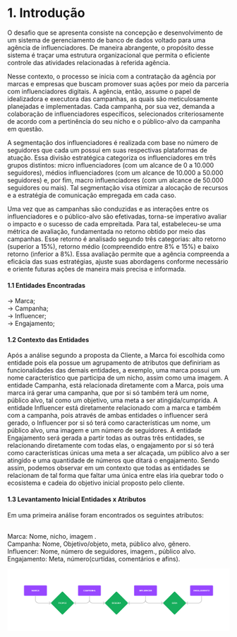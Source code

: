 # 1. Introdução

O desafio que se apresenta consiste na concepção e desenvolvimento de um sistema de gerenciamento de banco de dados voltado para uma agência de influenciadores. De maneira abrangente, o propósito desse sistema é traçar uma estrutura organizacional que permita o eficiente controle das atividades relacionadas à referida agência. 

Nesse contexto, o processo se inicia com a contratação da agência por marcas e empresas que buscam promover suas ações por meio da parceria com influenciadores digitais. A agência, então, assume o papel de idealizadora e executora das campanhas, as quais são meticulosamente planejadas e implementadas. Cada campanha, por sua vez, demanda a colaboração de influenciadores específicos, selecionados criteriosamente de acordo com a pertinência do seu nicho e o público-alvo da campanha em questão.

A segmentação dos influenciadores é realizada com base no número de seguidores que cada um possui em suas respectivas plataformas de atuação. Essa divisão estratégica categoriza os influenciadores em três grupos distintos: micro influenciadores (com um alcance de 0 a 10.000 seguidores), médios influenciadores (com um alcance de 10.000 a 50.000 seguidores) e, por fim, macro influenciadores (com um alcance de 50.000 seguidores ou mais). Tal segmentação visa otimizar a alocação de recursos e a estratégia de comunicação empregada em cada caso.

Uma vez que as campanhas são conduzidas e as interações entre os influenciadores e o público-alvo são efetivadas, torna-se imperativo avaliar o impacto e o sucesso de cada empreitada. Para tal, estabeleceu-se uma métrica de avaliação, fundamentada no retorno obtido por meio das campanhas. Esse retorno é analisado segundo três categorias: alto retorno (superior a 15%), retorno médio (compreendido entre 8% e 15%) e baixo retorno (inferior a 8%). Essa avaliação permite que a agência compreenda a eficácia das suas estratégias, ajuste suas abordagens conforme necessário e oriente futuras ações de maneira mais precisa e informada.

#### 1.1 Entidades Encontradas
→ Marca;
<br>→ Campanha; 
<br>→ Influencer; 
<br>→ Engajamento; 

#### 1.2 Contexto das Entidades
Após a análise segundo a proposta da Cliente, a Marca foi escolhida como entidade pois ela possue um agrupamento de atributos que definiriam as funcionalidades das demais entidades, a exemplo, uma marca possui um nome característico que participa de um nicho, assim como uma imagem.
A entidade Campanha, está relacionada diretamente com a Marca, pois uma marca irá gerar uma campanha, que por si só também terá um nome, público alvo, tal como um objetivo, uma meta a ser atingida/cumprida.
A entidade Influencer está diretamente relacionado com a marca e também com a campanha, pois através de ambas entidades o influencer será gerado, o Influencer por si só terá como características um nome, um público alvo, uma imagem e um número de seguidores.
A entidade Engajamento será gerada a partir todas as outras três entidades, se relacionando diretamente com todas elas, o engajamento por si só terá como características únicas uma meta a ser alcaçada, um público alvo a ser atingido e uma quantidade de números que ditará o engajamento.
Sendo assim, podemos observar em um contexto que todas as entidades se relacionam de tal forma que faltar uma única entre elas iria quebrar todo o ecosistema e cadeia do objetivo inicial proposto pelo cliente.

#### 1.3  Levantamento Inicial Entidades x Atributos
Em uma primeira análise foram encontrados os seguintes atributos:

<br> Marca: Nome, nicho, imagem .
<br> Campanha: Nome, Objetivo/objeto, meta, público alvo, gênero.
<br> Influencer: Nome, número de seguidores, imagem., público alvo.
<br> Engajamento: Meta, número(curtidas, comentários e afins).

<img src="https://github.com/ICEI-PUC-Minas-PPC-CC/ppc-cc-2023-2-bd-noite-bd-influencer/blob/main/Untitled.jpg">


